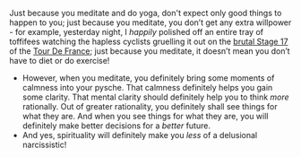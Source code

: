 <!-- title: Spirituality, FTW! -->

Just because you meditate and do yoga, don't expect only good things to happen  to you; just because you meditate, you don’t get any extra willpower - for example, yesterday night, I _happily_ polished off an entire tray of toffifees watching the hapless cyclists gruelling it out on the [brutal Stage 17](https://youtu.be/z-7FPqfdnMM) of the [Tour De France](https://en.wikipedia.org/wiki/Tour_de_France); just because you meditate, it doesn’t mean you don’t have to diet or do exercise!
-   However, when you meditate, you definitely bring some moments of calmness into your pysche. That calmness definitely helps you gain some  clarity. That mental clarity should definitely help you to think _more_ rationally. Out of greater rationality, you definitely shall see things for what they are. And when you see things for what they are, you will definitely make better decisions for a  _better_  future. 
- And yes, spirituality will definitely make you _less_ of a delusional narcissistic! 


